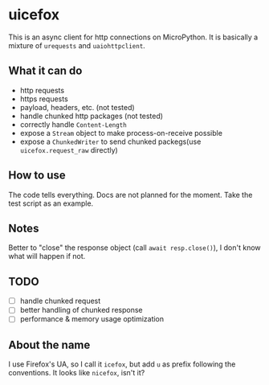 # uicefox

This is an async client for http connections on MicroPython. It is basically a
mixture of `urequests` and `uaiohttpclient`.

## What it can do

- http requests
- https requests
- payload, headers, etc. (not tested)
- handle chunked http packages (not tested)
- correctly handle `Content-Length`
- expose a `Stream` object to make process-on-receive possible
- expose a `ChunkedWriter` to send chunked packegs(use `uicefox.request_raw` directly)

## How to use

The code tells everything. Docs are not planned for the moment. Take the test script
as an example.

## Notes

Better to "close" the response object (call `await resp.close()`), I don't know what will happen if not.

## TODO

- [ ] handle chunked request
- [ ] better handling of chunked response
- [ ] performance & memory usage optimization

## About the name

I use Firefox's UA, so I call it `icefox`, but add `u` as prefix following the conventions. It looks like `nicefox`, isn't it?
